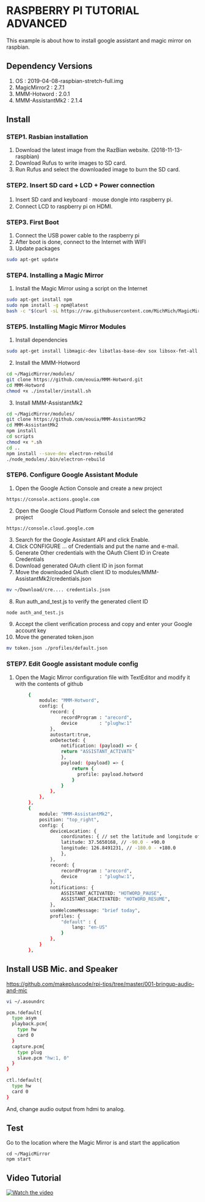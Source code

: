 # RASPBERRY PI TUTORIAL ADVANCED
This example is about how to install google assistant and magic mirror on raspbian.

## Dependency Versions
1. OS : 2019-04-08-raspbian-stretch-full.img
2. MagicMirror2 : 2.7.1
3. MMM-Hotword : 2.0.1
4. MMM-AssistantMk2 : 2.1.4

## Install
### STEP1. Rasbian installation
1. Download the latest image from the RazBian website. (2018-11-13-raspbian)
2. Download Rufus to write images to SD card.
3. Run Rufus and select the downloaded image to burn the SD card.

### STEP2. Insert SD card + LCD + Power connection
1. Insert SD card and keyboardㆍmouse dongle into raspberry pi.
2. Connect LCD to raspberry pi on HDMI.

### STEP3. First Boot
1. Connect the USB power cable to the raspberry pi
2. After boot is done, connect to the Internet with WIFI
3. Update packages
```sh
sudo apt-get update
```

### STEP4. Installing a Magic Mirror
1. Install the Magic Mirror using a script on the Internet
```sh
sudo apt-get install npm
sudo npm install -g npm@latest
bash -c "$(curl -sL https://raw.githubusercontent.com/MichMich/MagicMirror/master/installers/raspberry.sh)"
```

### STEP5. Installing Magic Mirror Modules
1. Install dependencies
 ```sh
sudo apt-get install libmagic-dev libatlas-base-dev sox libsox-fmt-all mpg321 libasound2-dev
```

2. Install the MMM-Hotword
 ```sh
cd ~/MagicMirror/modules/
git clone https://github.com/eouia/MMM-Hotword.git
cd MMM-Hotword
chmod +x ./installer/install.sh
```

3. Install MMM-AssistantMk2
 ```sh
cd ~/MagicMirror/modules/
git clone https://github.com/eouia/MMM-AssistantMk2
cd MMM-AssistantMk2
npm install
cd scripts
chmod +x *.sh
cd ..
npm install --save-dev electron-rebuild
./node_modules/.bin/electron-rebuild
 ```

### STEP6. Configure Google Assistant Module
1. Open the Google Action Console and create a new project
```
https://console.actions.google.com
```
2. Open the Google Cloud Platform Console and select the generated project
```
https://console.cloud.google.com
```
3. Search for the Google Assistant API and click Enable.
4. Click CONFIGURE ... of Credentials and put the name and e-mail.
5. Generate Other credentials with the OAuth Client ID in Create Credentials
6. Download generated OAuth client ID in json format
7. Move the downloaded OAuth client ID to modules/MMM-AssistantMk2/credentials.json
```sh
mv ~/Download/cre.... credentials.json
```
8. Run auth_and_test.js to verify the generated client ID
```sh
node auth_and_test.js
```
9. Accept the client verification process and copy and enter your Google account key
10. Move the generated token.json
```sh
mv token.json ./profiles/default.json
```

### STEP7. Edit Google assistant module config
1. Open the Magic Mirror configuration file with TextEditor and modify it with the contents of github
```sh
		{
			module: "MMM-Hotword",
			config: {
				record: {
					recordProgram : "arecord",  
					device        : "plughw:1"
				},
				autostart:true,
				onDetected: {
					notification: (payload) => {
					return "ASSISTANT_ACTIVATE"
					},
					payload: (payload) => {
						return {
						  profile: payload.hotword
						}
					}
				},
			},
		},
		{
			module: "MMM-AssistantMk2",
			position: "top_right",
			config: {
				deviceLocation: {
					coordinates: { // set the latitude and longitude of the device to get localized information like weather or time. (ref. mygeoposition.com)
					latitude: 37.5650168, // -90.0 - +90.0
					longitude: 126.8491231, // -180.0 - +180.0
					},
				},
				record: {
					recordProgram : "arecord",  
					device        : "plughw:1",
				},
				notifications: {
					ASSISTANT_ACTIVATED: "HOTWORD_PAUSE",
					ASSISTANT_DEACTIVATED: "HOTWORD_RESUME",
				},
				useWelcomeMessage: "brief today",
				profiles: {
					"default" : {
						lang: "en-US"
					}
				},
			}
		},
```
## Install USB Mic. and Speaker
https://github.com/makepluscode/rpi-tips/tree/master/001-bringup-audio-and-mic

```sh
vi ~/.asoundrc
```

```sh
pcm.!default{
  type asym
  playback.pcm{
    type hw
    card 0
  }
  capture.pcm{
    type plug
    slave.pcm "hw:1, 0"
  }
}

ctl.!default{
  type hw
  card 0
}
```

And, change audio output from hdmi to analog.

##  Test
Go to the location where the Magic Mirror is and start the application
```
cd ~/MagicMirror
npm start
```

## Video Tutorial 
 [![Watch the video](https://user-images.githubusercontent.com/39910774/47252575-f0c34980-d481-11e8-9c30-5b2543b722e5.png)](https://youtu.be/UBgH5hejYtM)
 
